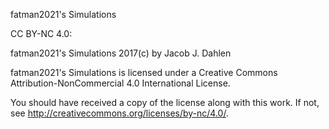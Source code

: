 fatman2021's Simulations

CC BY-NC 4.0:

fatman2021's Simulations 2017(c) by Jacob J. Dahlen

fatman2021's Simulations is licensed under a Creative Commons Attribution-NonCommercial 4.0 International License.

You should have received a copy of the license along with this work. If not, see http://creativecommons.org/licenses/by-nc/4.0/.
